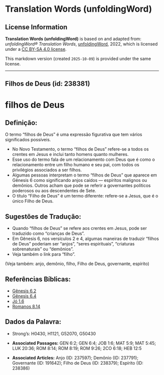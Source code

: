 # Translation Words (unfoldingWord)

## License Information

**Translation Words (unfoldingWord)** is based on and adapted from: _unfoldingWord® Translation Words_, [unfoldingWord](https://unfoldingword.org/utw), 2022, which is licensed under a [CC BY-SA 4.0 license](https://creativecommons.org/licenses/by-sa/4.0/legalcode.en).

This markdown version (created `2025-10-09`) is provided under the same license.



--------------------------------

## Filhos de Deus (id: 238381)

filhos de Deus
==============

Definição:
----------

O termo “filhos de Deus” é uma expressão figurativa que tem vários significados possíveis.

* No Novo Testamento, o termo “filhos de Deus” refere\-se a todos os crentes em Jesus e inclui tanto homens quanto mulheres.
* Esse uso do termo fala de um relacionamento com Deus que é como o relacionamento entre um filho humano e seu pai, com todos os privilégios associados a ser filhos.
* Algumas pessoas interpretam o termo “filhos de Deus” que aparece em Gênesis 6 como significando anjos caídos — espíritos malignos ou demônios. Outros acham que pode se referir a governantes políticos poderosos ou aos descendentes de Sete.
* O título “Filho de Deus” é um termo diferente: refere\-se a Jesus, que é o único Filho de Deus.

Sugestões de Tradução:
----------------------

* Quando “filhos de Deus” se refere aos crentes em Jesus, pode ser traduzido como “crianças de Deus”.
* Em Gênesis 6, nos versículos 2 e 4, algumas maneiras de traduzir “filhos de Deus” poderiam ser “anjos”, “seres espirituais”, “criaturas sobrenaturais” ou “demônios”.
* Veja também o link para “filho”.

(Veja também: anjo, demônio, filho, Filho de Deus, governante, espírito)

Referências Bíblicas:
---------------------

* [Gênesis 6\.2](https://ref.ly/Gen6:2)
* [Gênesis 6\.4](https://ref.ly/Gen6:4)
* [Jó 1\.6](https://ref.ly/Job1:6)
* [Romanos 8\.14](https://ref.ly/Rom8:14)

Dados da Palavra:
-----------------

* Strong’s: H0430, H1121, G52070, G50430

* **Associated Passages:** GEN 6:2; GEN 6:4; JOB 1:6; MAT 5:9; MAT 5:45; LUK 20:36; ROM 8:14; ROM 8:19; ROM 9:26; 2CO 6:18; HEB 12:5
* **Associated Articles:** Anjo (ID: 237597); Demônio (ID: 237791); Governante (ID: 191642); Filho de Deus (ID: 238379); Espírito (ID: 238386)

